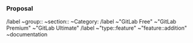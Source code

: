 <!-- This template is a great use for issues that are feature::additions or technical tasks for larger issues.-->

### Proposal

<!-- Use this section to explain the feature and how it will work. It can be helpful to add technical details, design proposals, and links to related epics or issues. -->

<!-- Consider adding related issues and epics to this issue. You can also reference the Feature Proposal Template (https://gitlab.com/gitlab-org/gitlab/-/blob/master/.gitlab/issue_templates/Feature%20proposal%20-%20detailed.md) for additional details to consider adding to this issue. Additionally, as a data oriented organization, when your feature exits planning breakdown, consider adding the `What does success look like, and how can we measure that?` section.
-->

<!-- Label reminders
Use the following resources to find the appropriate labels:
- Use only one tier label choosing the lowest tier this is intended for
- https://gitlab.com/gitlab-org/gitlab/-/labels
- https://about.gitlab.com/handbook/product/categories/features/
-->

/label ~group:: ~section:: ~Category:
/label ~"GitLab Free" ~"GitLab Premium" ~"GitLab Ultimate"
/label ~"type::feature" ~"feature::addition" ~documentation
